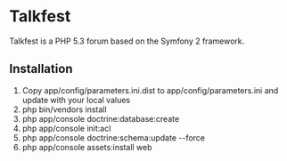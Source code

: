 Talkfest
==========

Talkfest is a PHP 5.3 forum based on the Symfony 2 framework.

## Installation

1. Copy app/config/parameters.ini.dist to app/config/parameters.ini and update with your local values
2. php bin/vendors install
3. php app/console doctrine:database:create
4. php app/console init:acl
5. php app/console doctrine:schema:update --force
6. php app/console assets:install web